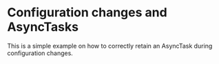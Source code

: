 Configuration changes and AsyncTasks
===

This is a simple example on how to correctly retain an AsyncTask during configuration changes.

